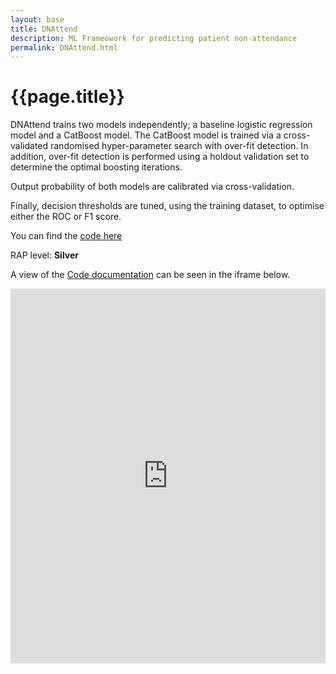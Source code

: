 ```yaml
---
layout: base 
title: DNAttend
description: ML Frameowork for predicting patient non-attendance
permalink: DNAttend.html
---
```


# {{page.title}}

DNAttend trains two models independently; a baseline logistic regression model and a CatBoost model. The CatBoost model is trained via a cross-validated randomised hyper-parameter search with over-fit detection. In addition, over-fit detection is performed using a holdout validation set to determine the optimal boosting iterations. 

Output probability of both models are calibrated via cross-validation. 

Finally, decision thresholds are tuned, using the training dataset, to optimise either the ROC or F1 score.

You can find the [code here](https://github.com/nhsx/dna-risk-predict/tree/main)

RAP level: **Silver**

A view of the [Code documentation](https://nhsx.github.io/dna-risk-predict/) can be seen in the iframe below.

<iframe src="https://nhsx.github.io/dna-risk-predict/" width="100%" height="600" frameborder="0" scrolling="yes"></iframe>
